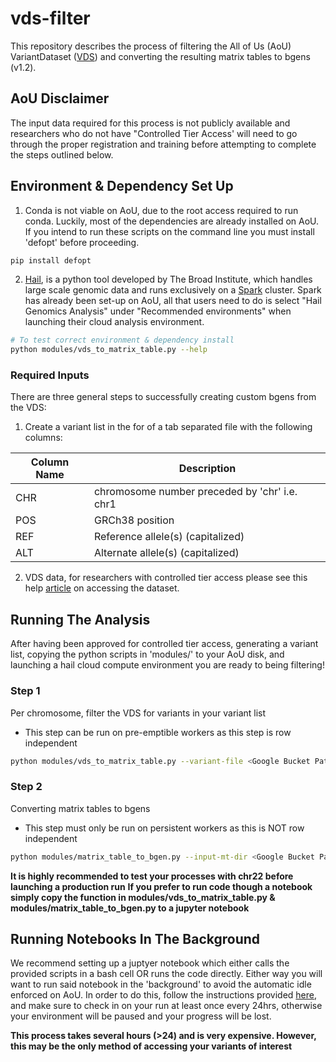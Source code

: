 # vds-filter
This repository describes the process of filtering the All of Us (AoU) VariantDataset ([VDS](https://hail.is/docs/0.2/vds/index.html)) and converting the resulting matrix tables to bgens (v1.2).

## AoU Disclaimer
The input data required for this process is not publicly available and researchers who do not have "Controlled Tier Access' will need to go through the proper registration and training before attempting to complete the steps outlined below. 

## Environment & Dependency Set Up
1) Conda is not viable on AoU, due to the root access required to run conda. Luckily, most of the dependencies are already installed on AoU. If you intend to run these scripts on the command line you must install 'defopt' before proceeding. 

```bash
pip install defopt
```

2) [Hail](https://hail.is/docs/0.2/index.html), is a python tool developed by The Broad Institute, which handles large scale genomic data and runs exclusively on a [Spark](https://spark.apache.org/docs/latest/api/python/index.html) cluster. Spark has already been set-up on AoU, all that users need to do is select "Hail Genomics Analysis" under "Recommended environments" when launching their cloud analysis environment.

```bash
# To test correct environment & dependency install
python modules/vds_to_matrix_table.py --help
```
### Required Inputs
There are three general steps to successfully creating custom bgens from the VDS:
1) Create a variant list in the for of a tab separated file with the following columns:
   
|Column Name    |Description     |
|---------------|----------------|
|CHR|chromosome number preceded by 'chr' i.e. chr1|
|POS|GRCh38 position|
|REF|Reference allele(s) (capitalized)|
|ALT|Alternate allele(s) (capitalized)|

2) VDS data, for researchers with controlled tier access please see this help [article](https://support.researchallofus.org/hc/en-us/articles/5439665241876-How-do-I-select-specific-variants-from-the-Hail-MatrixTables-or-Hail-VDS) on accessing the dataset.

## Running The Analysis
After having been approved for controlled tier access, generating a variant list, copying the python scripts in 'modules/' to your AoU disk, and launching a hail cloud compute environment you are ready to being filtering!

### Step 1
Per chromosome, filter the VDS for variants in your variant list
* This step can be run on pre-emptible workers as this step is row independent
```bash
python modules/vds_to_matrix_table.py --variant-file <Google Bucket Path to variant tsv>   --vds-storage-location <Google Bucket Path to VDS> --output-dir <Google Bucket Path to output directory *must be AoU associated Google Bucket*>
```

### Step 2
Converting matrix tables to bgens
* This step must only be run on persistent workers as this is NOT row independent
```bash
python modules/matrix_table_to_bgen.py --input-mt-dir <Google Bucket Path to directory with matrix tables produced in step 1> --output-dir <Google Bucket Path to output directory *must be AoU associated Google Bucket*>
```

**It is highly recommended to test your processes with chr22 before launching a production run**
**If you prefer to run code though a notebook simply copy the function in modules/vds_to_matrix_table.py & modules/matrix_table_to_bgen.py to a jupyter notebook**


## Running Notebooks In The Background
We recommend setting up a juptyer notebook which either calls the provided scripts in a bash cell OR runs the code directly. Either way you will want to run said notebook in the 'background' to avoid the automatic idle enforced on AoU. In order to do this, follow the instructions provided [here](https://workbench.researchallofus.org/workspaces/aou-rw-7172272a/howtorunnotebooksinthebackground/analysis), and make sure to check in on your run at least once every 24hrs, otherwise your environment will be paused and your progress will be lost. 

**This process takes several hours (>24) and is very expensive. However, this may be the only method of accessing your variants of interest**
